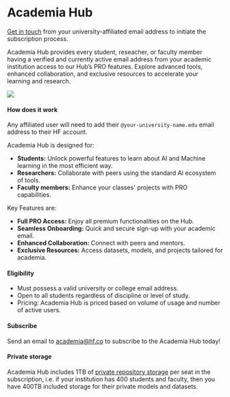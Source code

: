 # Academia Hub

<Tip>
<a href="https://huggingface.co/contact/sales?from=academia" target="_blank">Get in touch</a> from your university-affiliated email address to initiate the subscription process.
</Tip>

Academia Hub provides every student, reseacher, or faculty member having a verified and currently active email address from your academic institution access to our Hub’s PRO features. Explore advanced tools, enhanced collaboration, and exclusive resources to accelerate your learning and research.

<a href="https://huggingface.co/contact/sales?from=academia" class="flex justify-center">
    <img class="block" src="https://huggingface.co/datasets/julien-c/documentation-images/resolve/main/AcademiaHub.png" />
</a>

#### How does it work

Any affiliated user will need to add their `@your-university-name.edu` email address to their HF account.

Academia Hub is designed for:
- **Students:** Unlock powerful features to learn about AI and Machine learning in the most efficient way.
- **Researchers:** Collaborate with peers using the standard AI ecosystem of tools.
- **Faculty members:** Enhance your classes' projects with PRO capabilities.

Key Features are:

- **Full PRO Access:** Enjoy all premium functionalities on the Hub.
- **Seamless Onboarding:** Quick and secure sign-up with your academic email.
- **Enhanced Collaboration:** Connect with peers and mentors.
- **Exclusive Resources:** Access datasets, models, and projects tailored for academia.

#### Eligibility

- Must possess a valid university or college email address.
- Open to all students regardless of discipline or level of study.
- Pricing: Academia Hub is priced based on volume of usage and number of active users. 
#### Subscribe

Send an email to academia@hf.co to subscribe to the Academia Hub today!
#### Private storage

Academia Hub includes 1TB of [private repository storage](./storage-limits) per seat in the subscription, i.e. if your institution has 400 students and faculty, then you have 400TB included storage for their private models and datasets.
